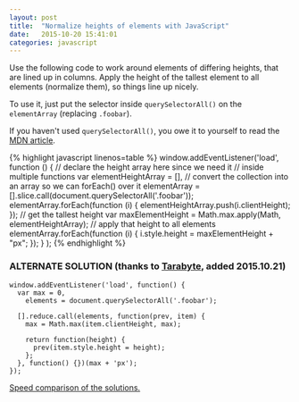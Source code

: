 ```yaml
---
layout: post
title:  "Normalize heights of elements with JavaScript"
date:   2015-10-20 15:41:01
categories: javascript
---
```


Use the following code to work around elements of differing heights, that are lined up in columns. Apply the height of the tallest element to all elements (normalize them), so things line up nicely.

To use it, just put the selector inside `querySelectorAll()` on the `elementArray` (replacing `.foobar`).

If you haven't used `querySelectorAll()`, you owe it to yourself to read the [MDN article](https://developer.mozilla.org/en-US/docs/Web/API/Document/querySelectorAll).

{% highlight javascript linenos=table %}
    window.addEventListener('load',
      function () {
        // declare the height array here since we need it
        // inside multiple functions
        var elementHeightArray = [],
          // convert the collection into an array so we can forEach() over it
          elementArray = [].slice.call(document.querySelectorAll('.foobar'));
        elementArray.forEach(function (i) {
          elementHeightArray.push(i.clientHeight);
        });
        // get the tallest height
        var maxElementHeight = Math.max.apply(Math, elementHeightArray);
        // apply that height to all elements
        elementArray.forEach(function (i) {
          i.style.height = maxElementHeight + "px";
        });
      }
    );
{% endhighlight %}

### ALTERNATE SOLUTION (thanks to [Tarabyte](https://github.com/Tarabyte), added 2015.10.21)

    window.addEventListener('load', function() {
      var max = 0,
        elements = document.querySelectorAll('.foobar');

      [].reduce.call(elements, function(prev, item) {
        max = Math.max(item.clientHeight, max);

        return function(height) {
          prev(item.style.height = height);
        };
      }, function() {})(max + 'px');
    });

[Speed comparison of the solutions.](https://jsperf.com/compare-height-normalizing-solutions)
